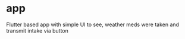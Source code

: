 # app
Flutter based app with simple UI to see, weather meds were taken and transmit intake via button
